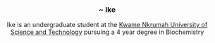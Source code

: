 
<h3 align="center">~ Ike</h3>

<p align="center">Ike is an undergraduate student at the <a href="https://knust.edu.gh">Kwame Nkrumah University of Science and Technology</a> pursuing a 4 year degree in Biochemistry</p>
